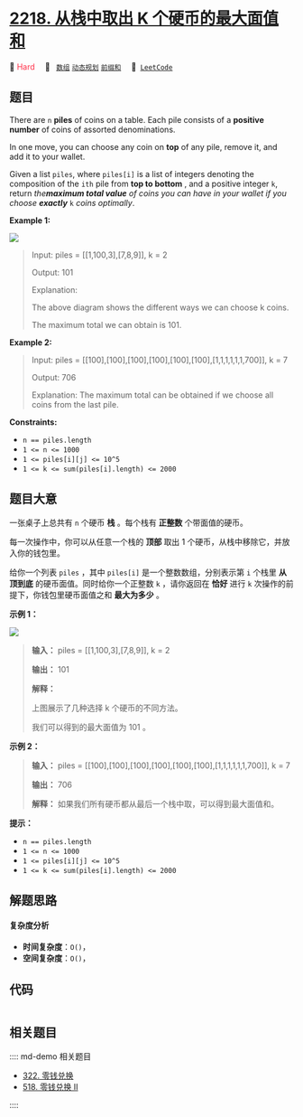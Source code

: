 # [2218. 从栈中取出 K 个硬币的最大面值和](https://leetcode.com/problems/maximum-value-of-k-coins-from-piles)

🔴 <font color=#ff334b>Hard</font>&emsp; 🔖&ensp; [`数组`](/leetcode/outline/tag/array.md) [`动态规划`](/leetcode/outline/tag/dynamic-programming.md) [`前缀和`](/leetcode/outline/tag/prefix-sum.md)&emsp; 🔗&ensp;[`LeetCode`](https://leetcode.com/problems/maximum-value-of-k-coins-from-piles)


## 题目

There are `n` **piles** of coins on a table. Each pile consists of a
**positive number** of coins of assorted denominations.

In one move, you can choose any coin on **top** of any pile, remove it, and
add it to your wallet.

Given a list `piles`, where `piles[i]` is a list of integers denoting the
composition of the `ith` pile from **top to bottom** , and a positive integer
`k`, return _the**maximum total value** of coins you can have in your wallet
if you choose **exactly**_ `k` _coins optimally_.



**Example 1:**

![](https://assets.leetcode.com/uploads/2019/11/09/e1.png)

> Input: piles = [[1,100,3],[7,8,9]], k = 2
> 
> Output: 101
> 
> Explanation:
> 
> The above diagram shows the different ways we can choose k coins.
> 
> The maximum total we can obtain is 101.

**Example 2:**

> Input: piles = [[100],[100],[100],[100],[100],[100],[1,1,1,1,1,1,700]], k = 7
> 
> Output: 706
> 
> Explanation: The maximum total can be obtained if we choose all coins from the last pile.

**Constraints:**

  * `n == piles.length`
  * `1 <= n <= 1000`
  * `1 <= piles[i][j] <= 10^5`
  * `1 <= k <= sum(piles[i].length) <= 2000`


## 题目大意

一张桌子上总共有 `n` 个硬币 **栈**  。每个栈有 **正整数**  个带面值的硬币。

每一次操作中，你可以从任意一个栈的 **顶部**  取出 1 个硬币，从栈中移除它，并放入你的钱包里。

给你一个列表 `piles` ，其中 `piles[i]` 是一个整数数组，分别表示第 `i` 个栈里 **从顶到底**  的硬币面值。同时给你一个正整数
`k` ，请你返回在 **恰好**  进行 `k` 次操作的前提下，你钱包里硬币面值之和 **最大为多少**  。



**示例 1：**

![](https://assets.leetcode.com/uploads/2019/11/09/e1.png)

> 
> 
> 
> 
> 
> **输入：** piles = [[1,100,3],[7,8,9]], k = 2
> 
> **输出：** 101
> 
> **解释：**
> 
> 上图展示了几种选择 k 个硬币的不同方法。
> 
> 我们可以得到的最大面值为 101 。
> 
> 

**示例 2：**

> 
> 
> 
> 
> 
> **输入：** piles = [[100],[100],[100],[100],[100],[100],[1,1,1,1,1,1,700]], k = 7
> 
> **输出：** 706
> 
> **解释：** 如果我们所有硬币都从最后一个栈中取，可以得到最大面值和。
> 
> 



**提示：**

  * `n == piles.length`
  * `1 <= n <= 1000`
  * `1 <= piles[i][j] <= 10^5`
  * `1 <= k <= sum(piles[i].length) <= 2000`


## 解题思路

#### 复杂度分析

- **时间复杂度**：`O()`，
- **空间复杂度**：`O()`，

## 代码

```javascript

```

## 相关题目

:::: md-demo 相关题目
- [322. 零钱兑换](./0322.md)
- [518. 零钱兑换 II](./0518.md)

::::

